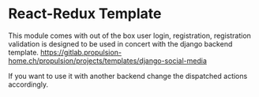 # React-Redux Template
This module comes with out of the box user login, registration, registration validation is designed to be used in concert with
the django backend template. https://gitlab.propulsion-home.ch/propulsion/projects/templates/django-social-media

If you want to use it with another backend change the dispatched actions accordingly.

